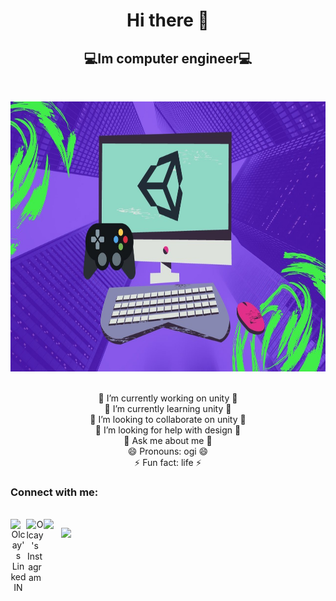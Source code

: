 <h1 align="center">Hi there 👋</h1>
<h2 align="center">💻Im computer engineer💻</h2>

<br/>
<p align="center"><img alt="GIF" src="https://github.com/olcayertasmis/olcayertasmis/blob/main/original.jpg" width="768" height="432" /></p>
<p align="center">
  <br/>
 🔭 I’m currently working on unity 🔭
  <br />
 🌱 I’m currently learning unity 🌱
  <br />
 👯 I’m looking to collaborate on unity 👯
  <br />
 🤔 I’m looking for help with design 🤔
  <br />
 💬 Ask me about me 💬
  <br />
 😄 Pronouns: ogi 😄
  <br />
 ⚡ Fun fact: life ⚡
  <br />
  </p>
<h3 align="left">Connect with me:</h3>
<br />
<a align="center" href="https://www.linkedin.com/in/olcay-erta%C5%9Fm%C4%B1%C5%9F-b44a971b1/" align="center">
  <img align="left" alt="Olcay's LinkedIN" width="25px" src="https://cdn.jsdelivr.net/npm/simple-icons@v3/icons/linkedin.svg" />
</a>

<a href="https://www.instagram.com/olcayertasmis/" align="center">
  <img align="left" alt="Olcay's Instagram" width="28px" src="https://cdn.jsdelivr.net/npm/simple-icons@v3/icons/instagram.svg" />
</a>

<a href="olcayertasmis@gmail.com" align="center">
  <img align="left" width="28px" src="https://cdn.jsdelivr.net/npm/simple-icons@v3/icons/gmail.svg" />
</a>

![](https://visitor-badge.glitch.me/badge?page_id=olcayertasmis.olcayertasmis)
